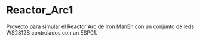 # Reactor_Arc1
Proyecto para simular el Reactor Arc de Iron ManEn con un conjunto de leds WS2812B controlados con un ESP01. 

